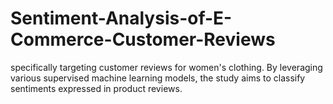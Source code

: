 # Sentiment-Analysis-of-E-Commerce-Customer-Reviews
specifically targeting customer reviews for women's clothing.
By leveraging various supervised machine learning models,
the study aims to classify sentiments expressed in product reviews.

